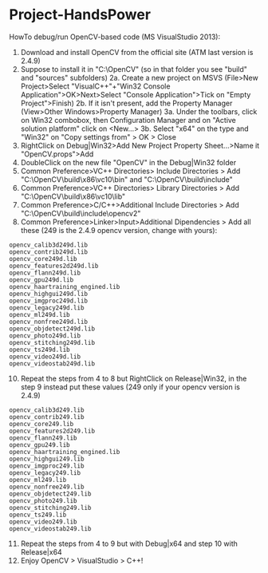 Project-HandsPower
==================

HowTo debug/run OpenCV-based code (MS VisualStudio 2013):

1. Download and install OpenCV from the official site (ATM last version is 2.4.9)
2. Suppose to install it in "C:\OpenCV" (so in that folder you see "build" and "sources" subfolders)
2a. Create a new project on MSVS (File>New Project>Select "VisualC++"+"Win32 Console Application">OK>Next>Select "Console Application">Tick on "Empty Project">Finish)
2b. If it isn't present, add the Property Manager (View>Other Windows>Property Manager)
3a. Under the toolbars, click on Win32 combobox, then Configuration Manager and on "Active solution platform" click on <New...>
3b. Select "x64" on the type and "Win32" on "Copy settings from" > OK > Close
4. RightClick on Debug|Win32>Add New Project Property Sheet...>Name it "OpenCV.props">Add
5. DoubleClick on the new file "OpenCV" in the Debug|Win32 folder
6. Common Preference>VC++ Directories> Include Directories > Add "C:\OpenCV\build\x86\vc10\bin" and "C:\OpenCV\build\include"
7. Common Preference>VC++ Directories> Library Directories > Add "C:\OpenCV\build\x86\vc10\lib"
8. Common Preference>C/C++>Additional Include Directories > Add "C:\OpenCV\build\include\opencv2"
9. Common Preference>Linker>Input>Additional Dipendencies > Add all these (249 is the 2.4.9 opencv version, change with yours):
```
opencv_calib3d249d.lib
opencv_contrib249d.lib
opencv_core249d.lib
opencv_features2d249d.lib
opencv_flann249d.lib
opencv_gpu249d.lib
opencv_haartraining_engined.lib
opencv_highgui249d.lib
opencv_imgproc249d.lib
opencv_legacy249d.lib
opencv_ml249d.lib
opencv_nonfree249d.lib
opencv_objdetect249d.lib
opencv_photo249d.lib
opencv_stitching249d.lib
opencv_ts249d.lib
opencv_video249d.lib
opencv_videostab249d.lib
```
10. Repeat the steps from 4 to 8 but RightClick on Release|Win32, in the step 9 instead put these values (249 only if your opencv version is 2.4.9)
```
opencv_calib3d249.lib
opencv_contrib249.lib
opencv_core249.lib
opencv_features2d249.lib
opencv_flann249.lib
opencv_gpu249.lib
opencv_haartraining_engined.lib
opencv_highgui249.lib
opencv_imgproc249.lib
opencv_legacy249.lib
opencv_ml249.lib
opencv_nonfree249.lib
opencv_objdetect249.lib
opencv_photo249.lib
opencv_stitching249.lib
opencv_ts249.lib
opencv_video249.lib
opencv_videostab249.lib
```
11. Repeat the steps from 4 to 9 but with Debug|x64 and step 10 with Release|x64
12. Enjoy OpenCV > VisualStudio > C++!
